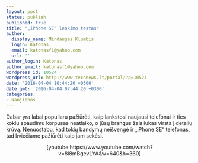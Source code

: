 ```yaml
---
layout: post
status: publish
published: true
title: "„iPhone SE“ lenkimo testas"
author:
  display_name: Mindaugas Klumbis
  login: Katonas
  email: katonasf1@yahoo.com
  url: ''
author_login: Katonas
author_email: katonasf1@yahoo.com
wordpress_id: 10524
wordpress_url: http://www.technews.lt/portal/?p=10524
date: '2016-04-04 10:44:20 +0300'
date_gmt: '2016-04-04 07:44:20 +0300'
categories:
- Naujienos
---
```

<p>Dabar yra labai populiaru pažiūrėti, kaip lankstosi naujausi telefonai ir ties kokiu spaudimu korpusas neatlaiko, o jūsų brangus žaisliukas virsta į detalių krūvą. Nenuostabu, kad tokių bandymų neišvengė ir „iPhone SE“ telefonas, tad kviečiame pažiūrėti kaip jam sekėsi.</p>
<p style="text-align: center;">[youtube https://www.youtube.com/watch?v=8i8mBgevLYA&amp;w=640&amp;h=360]</p>
